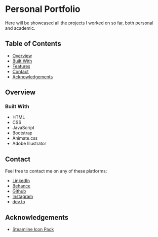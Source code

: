 # Personal Portfolio
Here will be showcased all the projects I worked on so far, both personal and academic.

## Table of Contents

- [Overview](#overview)
- [Built With](#built-with)
- [Features](#features)
- [Contact](#contact)
- [Acknowledgements](#acknowledgements)

## Overview

<!-- TODO: Add a screenshot of the live project.
    1. Link to a 'live demo.'
    2. Describe your overall experience in a couple of sentences.
    3. List a few specific technical things that you learned or improved on.
    4. Share any other tips or guidance for others attempting this or something similar.
 -->

### Built With
- HTML
- CSS
- JavaScript
- Bootstrap
- Animate.css
- Adobe Illustrator
<!-- https://ianlunn.github.io/Hover/ >

## Features

<!-- TODO: List what specific 'user problems' that this application solves. -->

## Contact
Feel free to contact me on any of these platforms:
- [LinkedIn](#www.linkedin.com/in/valeriacurti)
- [Behance](#https://www.behance.net)
- [Github](#https://github.com/valeriacurti21)
- [Instagram](#www.instagram.com)
- [dev.to](#www.dev.to.com)


## Acknowledgements
- [Steamline Icon Pack](#https://www.streamlinehq.com/icons/pixel)
<!-- TODO: List any blog posts, tutorials or plugins that you may have used to complete the project. Only list those that had a significant impact. Obviously, we all 'Google' stuff while working on our things, but maybe something in particular stood out as a 'major contributor' to your skill set for this project. -->